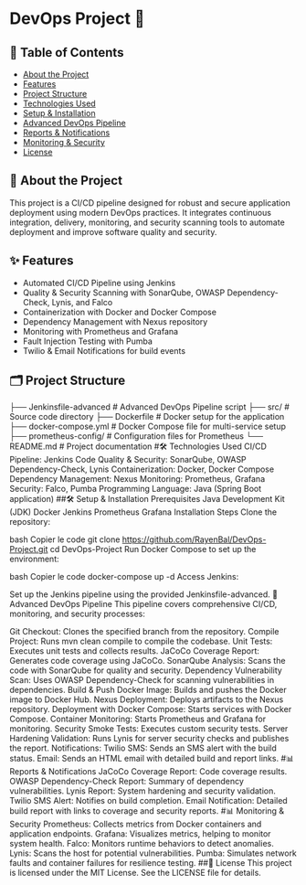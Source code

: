 # DevOps Project 🚀

## 📑 Table of Contents
- [About the Project](#about-the-project)
- [Features](#features)
- [Project Structure](#project-structure)
- [Technologies Used](#technologies-used)
- [Setup & Installation](#setup--installation)
- [Advanced DevOps Pipeline](#advanced-devops-pipeline)
- [Reports & Notifications](#reports--notifications)
- [Monitoring & Security](#monitoring--security)
- [License](#license)

## 📝 About the Project
This project is a CI/CD pipeline designed for robust and secure application deployment using modern DevOps practices. It integrates continuous integration, delivery, monitoring, and security scanning tools to automate deployment and improve software quality and security.

## ✨ Features
- Automated CI/CD Pipeline using Jenkins
- Quality & Security Scanning with SonarQube, OWASP Dependency-Check, Lynis, and Falco
- Containerization with Docker and Docker Compose
- Dependency Management with Nexus repository
- Monitoring with Prometheus and Grafana
- Fault Injection Testing with Pumba
- Twilio & Email Notifications for build events

## 🗂 Project Structure
├── Jenkinsfile-advanced      # Advanced DevOps Pipeline script
├── src/                      # Source code directory
├── Dockerfile                # Docker setup for the application
├── docker-compose.yml        # Docker Compose file for multi-service setup
├── prometheus-config/        # Configuration files for Prometheus
└── README.md                 # Project documentation
#🛠 Technologies Used
CI/CD Pipeline: Jenkins
Code Quality & Security: SonarQube, OWASP Dependency-Check, Lynis
Containerization: Docker, Docker Compose
Dependency Management: Nexus
Monitoring: Prometheus, Grafana
Security: Falco, Pumba
Programming Language: Java (Spring Boot application)
##🛠 Setup & Installation
Prerequisites
Java Development Kit (JDK)
Docker
Jenkins
Prometheus
Grafana
Installation Steps
Clone the repository:

bash
Copier le code
git clone https://github.com/RayenBal/DevOps-Project.git
cd DevOps-Project
Run Docker Compose to set up the environment:

bash
Copier le code
docker-compose up -d
Access Jenkins:

Set up the Jenkins pipeline using the provided Jenkinsfile-advanced.
🔄 Advanced DevOps Pipeline
This pipeline covers comprehensive CI/CD, monitoring, and security processes:

Git Checkout: Clones the specified branch from the repository.
Compile Project: Runs mvn clean compile to compile the codebase.
Unit Tests: Executes unit tests and collects results.
JaCoCo Coverage Report: Generates code coverage using JaCoCo.
SonarQube Analysis: Scans the code with SonarQube for quality and security.
Dependency Vulnerability Scan: Uses OWASP Dependency-Check for scanning vulnerabilities in dependencies.
Build & Push Docker Image: Builds and pushes the Docker image to Docker Hub.
Nexus Deployment: Deploys artifacts to the Nexus repository.
Deployment with Docker Compose: Starts services with Docker Compose.
Container Monitoring: Starts Prometheus and Grafana for monitoring.
Security Smoke Tests: Executes custom security tests.
Server Hardening Validation: Runs Lynis for server security checks and publishes the report.
Notifications:
Twilio SMS: Sends an SMS alert with the build status.
Email: Sends an HTML email with detailed build and report links.
#📊 Reports & Notifications
JaCoCo Coverage Report: Code coverage results.
OWASP Dependency-Check Report: Summary of dependency vulnerabilities.
Lynis Report: System hardening and security validation.
Twilio SMS Alert: Notifies on build completion.
Email Notification: Detailed build report with links to coverage and security reports.
#📊 Monitoring & Security
Prometheus: Collects metrics from Docker containers and application endpoints.
Grafana: Visualizes metrics, helping to monitor system health.
Falco: Monitors runtime behaviors to detect anomalies.
Lynis: Scans the host for potential vulnerabilities.
Pumba: Simulates network faults and container failures for resilience testing.
##📜 License
This project is licensed under the MIT License. See the LICENSE file for details.
